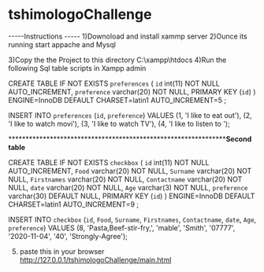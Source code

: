# tshimologoChallenge

-----Instructions -----
1)Downoload and install xammp server
2)Ounce its running start appache and Mysql


3)Copy the the Project to this directory C:\xampp\htdocs
4)Run the following Sql table scripts in Xampp admin

CREATE TABLE IF NOT EXISTS `preferences` (
  `id` int(11) NOT NULL AUTO_INCREMENT,
  `preference` varchar(20) NOT NULL,
  PRIMARY KEY (`id`)
) ENGINE=InnoDB  DEFAULT CHARSET=latin1 AUTO_INCREMENT=5 ;


INSERT INTO `preferences` (`id`, `preference`) VALUES
(1, 'I like to eat out'),
(2, 'I like to watch movi'),
(3, 'I like to watch TV'),
(4, 'I like to listen to ');

*********************************************************************Second table******

CREATE TABLE IF NOT EXISTS `checkbox` (
  `id` int(11) NOT NULL AUTO_INCREMENT,
  `Food` varchar(20) NOT NULL,
  `Surname` varchar(20) NOT NULL,
  `Firstnames` varchar(20) NOT NULL,
  `Contactname` varchar(20) NOT NULL,
  `date` varchar(20) NOT NULL,
  `Age` varchar(3) NOT NULL,
  `preference` varchar(30) DEFAULT NULL,
  PRIMARY KEY (`id`)
) ENGINE=InnoDB  DEFAULT CHARSET=latin1 AUTO_INCREMENT=9 ;



INSERT INTO `checkbox` (`id`, `Food`, `Surname`, `Firstnames`, `Contactname`, `date`, `Age`, `preference`) VALUES
(8, 'Pasta,Beef-stir-fry,', 'mable', 'Smith', '07777', '2020-11-04', '40', 'Strongly-Agree');


5) paste this in your browser http://127.0.0.1/tshimologoChallenge/main.html